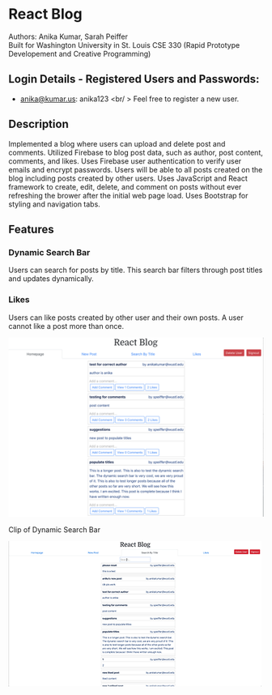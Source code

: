 #  React Blog
Authors: Anika Kumar, Sarah Peiffer
<br />Built for Washington University in St. Louis CSE 330 (Rapid Prototype Developement and Creative Programming)

## Login Details - Registered Users and Passwords:
* anika@kumar.us: anika123
<br/ > Feel free to register a new user. 

## Description
Implemented a blog where users can upload and delete post and comments. Utilized Firebase to blog post data, such as author, post content, comments, and likes. Uses Firebase user authentication to verify user emails and encrypt passwords. Users will be able to all posts created on the blog including posts created by other users. Uses JavaScript and React framework to create, edit, delete, and comment on posts without ever refreshing the brower after the initial web page load. Uses Bootstrap for styling and navigation tabs. 

## Features
### Dynamic Search Bar
Users can search for posts by title. This search bar filters through post titles and updates dynamically. 
### Likes
Users can like posts created by other user and their own posts. A user cannot like a post more than once. 

![Screenshot of Blog](330blog.png)

Clip of Dynamic Search Bar

![Gif of Search Bar](searchbar.gif)
